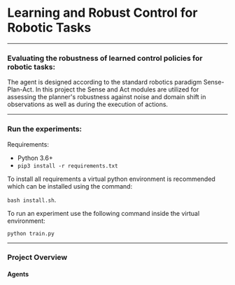 # Learning and Robust Control for Robotic Tasks

---

### Evaluating the robustness of learned control policies for robotic tasks:

The agent is designed according to the standard robotics paradigm Sense-Plan-Act. In this project the Sense and Act
modules are utilized for assessing the planner's robustness against noise and domain shift in observations as well as
during the execution of actions.

---

### Run the experiments:

Requirements:
- Python 3.6+
- `pip3 install -r requirements.txt`

To install all requirements a virtual python environment is recommended which can be installed using the command:

```bash install.sh```.

To run an experiment use the following command inside the virtual environment:

```python train.py```

---

### Project Overview
#### Agents
